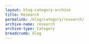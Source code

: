 ```yaml
---
layout: blog-category-archive
title: Research
permalink: /blog/category/research/
archive-name: research
archive-type: Category
breadcrumb: blog
---
```

